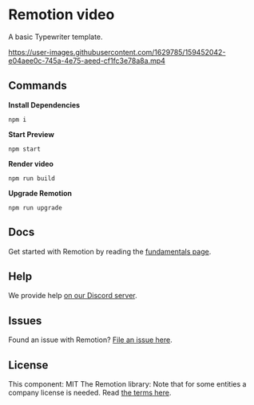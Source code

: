 # Remotion video

A basic Typewriter template.

https://user-images.githubusercontent.com/1629785/159452042-e04aee0c-745a-4e75-aeed-cf1fc3e78a8a.mp4

## Commands

**Install Dependencies**

```console
npm i
```

**Start Preview**

```console
npm start
```

**Render video**

```console
npm run build
```

**Upgrade Remotion**

```console
npm run upgrade
```

## Docs

Get started with Remotion by reading the [fundamentals page](https://www.remotion.dev/docs/the-fundamentals).

## Help

We provide help [on our Discord server](https://discord.gg/6VzzNDwUwV).

## Issues

Found an issue with Remotion? [File an issue here](https://github.com/remotion-dev/remotion/issues/new).

## License

This component: MIT
The Remotion library: Note that for some entities a company license is needed. Read [the terms here](https://github.com/remotion-dev/remotion/blob/main/LICENSE.md).
